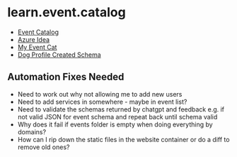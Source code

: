 # learn.event.catalog

- [Event Catalog](https://www.eventcatalog.dev/docs/introduction)
- [Azure Idea](https://www.kallemarjokorpi.fi/blog/how-to-create-and-event-catalog.html)
- [My Event Cat](https://lrneventcatsaeundgrf.z16.web.core.windows.net/)
- [Dog Profile Created Schema](https://lrneventcatsaeundgrf.blob.core.windows.net/$web/schemas/DogProfileCreated/schema.json)

## Automation Fixes Needed

- Need to work out why not allowing me to add new users
- Need to add services in somewhere - maybe in event list?
- Need to validate the schemas returned by chatgpt and feedback e.g. if not valid JSON for event schema and repeat back until schema valid
- Why does it fail if events folder is empty when doing everything by domains?
- How can I rip down the static files in the website container or do a diff to remove old ones?